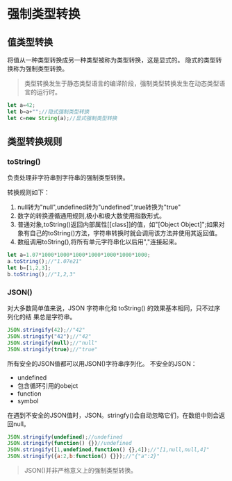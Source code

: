 # 强制类型转换
## 值类型转换
将值从一种类型转换成另一种类型被称为类型转换，这是显式的。
隐式的类型转换称为强制类型转换。
> 类型转换发生于静态类型语言的编译阶段，强制类型转换发生在动态类型语言的运行时。
```javascript
let a=42;
let b=a+"";//隐式强制类型转换
let c=new String(a);//显式强制类型转换
```
## 类型转换规则

### toString()
负责处理非字符串到字符串的强制类型转换。

转换规则如下：
1. null转为"null",undefined转为"undefined",true转换为"true"
2. 数字的转换遵循通用规则,极小和极大数使用指数形式。
3. 普通对象,toString()返回内部属性[[class]]的值，如"[Object Object]";如果对象有自己的toString()方法，字符串转换时就会调用该方法并使用其返回值。
4. 数组调用toString(),将所有单元字符串化以后用","连接起来。
```javascript
let a=1.07*1000*1000*1000*1000*1000*1000*1000;
a.toString();//"1.07e21"
let b=[1,2,3];
b.toString();//"1,2,3"
```
### JSON()
对大多数简单值来说，JSON 字符串化和 toString() 的效果基本相同，只不过序列化的结
果总是字符串。
```javascript
JSON.stringify(42);//"42"
JSON.stringify("42");//"42"
JSON.stringify(null);//"null"
JSON.stringify(true);//"true"
```
所有安全的JSON值都可以用JSON()字符串序列化。
不安全的JSON：
+ undefined
+ 包含循环引用的obejct
+ function
+ symbol

在遇到不安全的JSON值时，JSON。stringfy()会自动忽略它们，在数组中则会返回null。
```javascript
JSON.stringify(undefined);//undefined
JSON.stringify(function() {})//undefined
JSON.stringify([1,undefined,function() {},4]);//"[1,null,null,4]"
JSON.stringify({a:2,b:function() {}});//"{"a":2}"
```

> JSON()并非严格意义上的强制类型转换。